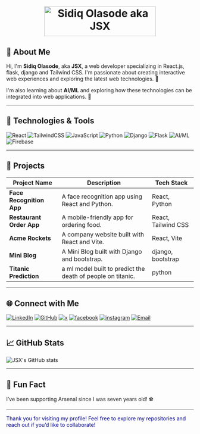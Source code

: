 <h1 align="center">
  <img src="https://your-gradient-image-link.png" width="300" height="80" alt="Sidiq Olasode aka JSX">
</h1>

## 🌟 About Me

Hi, I'm **Sidiq Olasode**, aka **JSX**, a web developer specializing in React.js, flask, django and Tailwind CSS. I'm passionate about creating interactive web experiences and exploring the latest web technologies. 🚀

I'm also learning about **AI/ML** and exploring how these technologies can be integrated into web applications. 🤖


---

## 🔧 Technologies & Tools

![React](https://img.shields.io/badge/React-61DAFB?logo=react&logoColor=white)
![TailwindCSS](https://img.shields.io/badge/TailwindCSS-38B2AC?logo=tailwind-css&logoColor=white)
![JavaScript](https://img.shields.io/badge/JavaScript-F7DF1E?logo=javascript&logoColor=black)
![Python](https://img.shields.io/badge/Python-3776AB?logo=python&logoColor=white)
![Django](https://img.shields.io/badge/Django-092E20?logo=django&logoColor=white)
![Flask](https://img.shields.io/badge/Flask-092E20?logo=Flask&logoColor=white)
![AI/ML](https://img.shields.io/badge/AI/ML-orange?logo=tensorflow&logoColor=white)
![Firebase](https://img.shields.io/badge/Firebase-orange?logo=firebase&logoColor=white)

---

## 🎨 Projects

| Project Name     | Description                                | Tech Stack             |
|------------------|--------------------------------------------|------------------------|
| **Face Recognition App** | A face recognition app using React and Python. | React, Python |
| **Restaurant Order App** | A mobile-friendly app for ordering food. | React, Tailwind CSS |
| **Acme Rockets** | A company website built with React and Vite. | React, Vite |
| **Mini Blog** | A Mini Blog built with Django and bootstrap. | django, bootstrap |
| **Titanic Prediction** | a ml model built to predict the death of people on titanic. | python |

---

## 🌐 Connect with Me

[![LinkedIn](https://img.shields.io/badge/LinkedIn-blue?logo=linkedin&logoColor=white)](https://linkedin.com/in/sidiq20)
[![GitHub](https://img.shields.io/badge/GitHub-black?logo=github&logoColor=white)](https://github.com/sidiq20)
[![x](https://img.shields.io/badge/x-black?logo=x&logoColor=white)](https://x.com/sidiqolasode)
[![facebook](https://img.shields.io/badge/facebook-blue?logo=facebook&logoColor=white)](https://web.facebook.com/profile.php?id=100071422583608)
[![instagram](https://img.shields.io/badge/instagram-pink?logo=instagram&logoColor=white)](https://www.instagram.com/napoleon_xo_/)
[![Email](https://img.shields.io/badge/Email-D14836?logo=gmail&logoColor=white)](mailto:sidiqolasode@gmail.com)

---

## 📈 GitHub Stats

![JSX's GitHub stats](https://github-readme-stats.vercel.app/api?username=sidiq20&show_icons=true&theme=radical)

---

## 🎉 Fun Fact

I’ve been supporting Arsenal since I was seven years old! ⚽

---

<span style="color:darkblue">Thank you for visiting my profile! Feel free to explore my repositories and reach out if you’d like to collaborate!</span>
